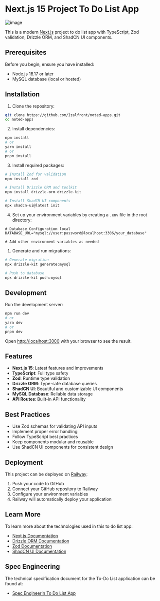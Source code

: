 # Next.js 15 Project To Do List App
![image](https://github.com/user-attachments/assets/9b6a7de4-e220-4e16-bfcc-7c4e207eb9ef)

This is a modern [Next.js](https://nextjs.org) project to do list app with TypeScript, Zod validation, Drizzle ORM, and ShadCN UI components.

## Prerequisites

Before you begin, ensure you have installed:
- Node.js 18.17 or later
- MySQL database (local or hosted)

## Installation

1. Clone the repository:
```bash
git clone https://github.com/Izalfront/noted-apps.git
cd noted-apps
```

2. Install dependencies:
```bash
npm install
# or
yarn install
# or
pnpm install
```

3. Install required packages:
```bash
# Install Zod for validation
npm install zod

# Install Drizzle ORM and toolkit
npm install drizzle-orm drizzle-kit

# Install ShadCN UI components
npx shadcn-ui@latest init
```

4. Set up your environment variables by creating a `.env` file in the root directory:
```env
# Database Configuration local
DATABASE_URL="mysql://user:password@localhost:3306/your_database"

# Add other environment variables as needed
```

1. Generate and run migrations:
```bash
# Generate migration
npx drizzle-kit generate:mysql

# Push to database
npx drizzle-kit push:mysql
```

## Development

Run the development server:
```bash
npm run dev
# or
yarn dev
# or
pnpm dev
```

Open [http://localhost:3000](http://localhost:3000) with your browser to see the result.

## Features

- **Next.js 15**: Latest features and improvements
- **TypeScript**: Full type safety
- **Zod**: Runtime type validation
- **Drizzle ORM**: Type-safe database queries
- **ShadCN UI**: Beautiful and customizable UI components
- **MySQL Database**: Reliable data storage
- **API Routes**: Built-in API functionality

## Best Practices

- Use Zod schemas for validating API inputs
- Implement proper error handling
- Follow TypeScript best practices
- Keep components modular and reusable
- Use ShadCN UI components for consistent design

## Deployment

This project can be deployed on [Railway](https://railway.app/):

1. Push your code to GitHub
2. Connect your GitHub repository to Railway
3. Configure your environment variables
4. Railway will automatically deploy your application

## Learn More

To learn more about the technologies used in this to do list app:

- [Next.js Documentation](https://nextjs.org/docs)
- [Drizzle ORM Documentation](https://orm.drizzle.team)
- [Zod Documentation](https://zod.dev)
- [ShadCN UI Documentation](https://ui.shadcn.com)

## Spec Engineering

The technical specification document for the To-Do List application can be found at:

* [Spec Engineerin To Do List App](https://incongruous-beech-e52.notion.site/Engineering-Spec-To-Do-List-App-1a2650cc859880e5a932c1f51b8f9ea0)

